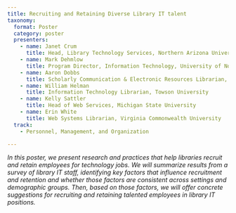 ```yaml
---
title: Recruiting and Retaining Diverse Library IT talent
taxonomy:
  format: Poster
  category: poster
  presenters:
    - name: Janet Crum
	  title: Head, Library Technology Services, Northern Arizona University
    - name: Mark Dehmlow
	  title: Program Director, Information Technology, University of Notre Dame
    - name: Aaron Dobbs
	  title: Scholarly Communication & Electronic Resources Librarian, Shippensburg University of Pennsylvania
    - name: William Helman
	  title: Information Technology Librarian, Towson University
    - name: Kelly Sattler
	  title: Head of Web Services, Michigan State University
    - name: Erin White
	  title: Web Systems Librarian, Virginia Commonwealth University 
  track:
    - Personnel, Management, and Organization

---
```

_In this poster, we present research and practices that help libraries recruit and retain employees for technology jobs. We will summarize results from a survey of library IT staff, identifying key factors that influence recruitment and retention and whether those factors are consistent across settings and demographic groups.  Then, based on those factors, we will offer concrete suggestions for recruiting and retaining talented employees in library IT positions._
